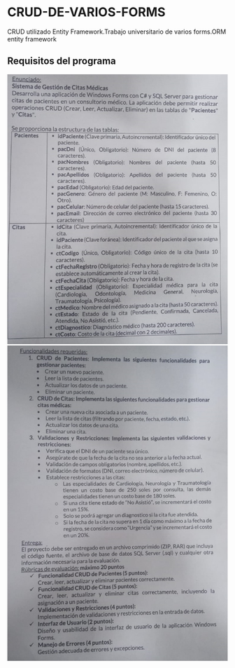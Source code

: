 

# CRUD-DE-VARIOS-FORMS
CRUD utilizado Entity Framework.Trabajo universitario de varios forms.ORM entity framework



## Requisitos del programa
![App Screenshot](https://raw.githubusercontent.com/GMars7502/CRUD-DE-VARIOS-FORMS/master/resources/primerahoja.jpg)
![App Screenshot](https://raw.githubusercontent.com/GMars7502/CRUD-DE-VARIOS-FORMS/master/resources/segundahoja.jpg)
